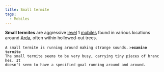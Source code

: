 ```yaml
---
title: Small termite
tags:
  - Mobiles
---
```

**Small termites** are aggressive [level](level "wikilink") 1
[mobiles](mobile "wikilink") found in various locations around
[Arda](Arda "wikilink"), often within hollowed-out trees.

`A small termite is running around making strange sounds.`
`>`**`examine termite`**
`The small termite seems to be very busy, carrying tiny pieces of branches. It`
`doesn't seem to have a specified goal running around and around.`
